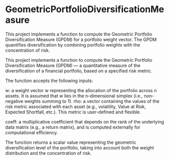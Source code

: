# GeometricPortfolioDiversificationMeasure
This project implements a function to compute the Geometric Portfolio Diversification Measure (GPDM) for a portfolio weight vector. 
The GPDM quantifies diversification by combining portfolio weights with the concentration of risk.

This project implements a function to compute the Geometric Portfolio Diversification Measure (GPDM) — a quantitative measure of 
the diversification of a financial portfolio, based on a specified risk metric.

The function accepts the following inputs:

w: a weight vector w representing the allocation of the portfolio across n assets. It is assumed that w lies in the n-dimensional simplex 
(i.e., non-negative weights summing to 1).
rho: a vector containing the values of the risk metric associated with each asset (e.g., volatility, Value at Risk, Expected Shortfall, etc.). 
This metric is user-defined and flexible.

coeff: a multiplicative coefficient that depends on the rank of the underlying data matrix (e.g., a return matrix), and is computed externally 
for computational efficiency. 

The function returns a scalar value representing the geometric diversification level of the portfolio, taking into account both the weight distribution 
and the concentration of risk. 
